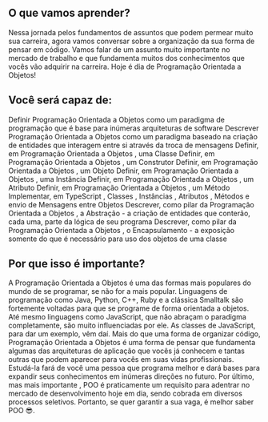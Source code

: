 ## O que vamos aprender?
Nessa jornada pelos fundamentos de assuntos que podem permear muito sua carreira, agora vamos conversar sobre a organização da sua forma de pensar em código.
Vamos falar de um assunto muito importante no mercado de trabalho e que fundamenta muitos dos conhecimentos que vocês vão adquirir na carreira. Hoje é dia de Programação Orientada a Objetos!

## Você será capaz de:
Definir Programação Orientada a Objetos como um paradigma de programação que é base para inúmeras arquiteturas de software
Descrever Programação Orientada a Objetos como um paradigma baseado na criação de entidades que interagem entre si através da troca de mensagens
Definir, em Programação Orientada a Objetos , uma Classe
Definir, em Programação Orientada a Objetos , um Construtor
Definir, em Programação Orientada a Objetos , um Objeto
Definir, em Programação Orientada a Objetos , uma Instância
Definir, em Programação Orientada a Objetos , um Atributo
Definir, em Programação Orientada a Objetos , um Método
Implementar, em TypeScript , Classes , Instâncias , Atributos , Métodos e envio de Mensagens entre Objetos
Descrever, como pilar da Programação Orientada a Objetos , a Abstração - a criação de entidades que conterão, cada uma, parte da lógica de seu programa
Descrever, como pilar da Programação Orientada a Objetos , o Encapsulamento - a exposição somente do que é necessário para uso dos objetos de uma classe

## Por que isso é importante?
A Programação Orientada a Objetos é uma das formas mais populares do mundo de se programar, se não for a mais popular. Linguagens de programação como Java, Python, C++, Ruby e a clássica Smalltalk são fortemente voltadas para que se programe de forma orientada a objetos. Até mesmo linguagens como JavaScript, que não abraçam o paradigma completamente, são muito influenciadas por ele. As classes de JavaScript, para dar um exemplo, vêm daí.
Mais do que uma forma de organizar código, Programação Orientada a Objetos é uma forma de pensar que fundamenta algumas das arquiteturas de aplicação que vocês já conhecem e tantas outras que podem aparecer para vocês em suas vidas profissionais. Estudá-la fará de você uma pessoa que programa melhor e dará bases para expandir seus conhecimentos em inúmeras direções no futuro.
Por último, mas mais importante , POO é praticamente um requisito para adentrar no mercado de desenvolvimento hoje em dia, sendo cobrada em diversos processos seletivos. Portanto, se quer garantir a sua vaga, é melhor saber POO 😎.
